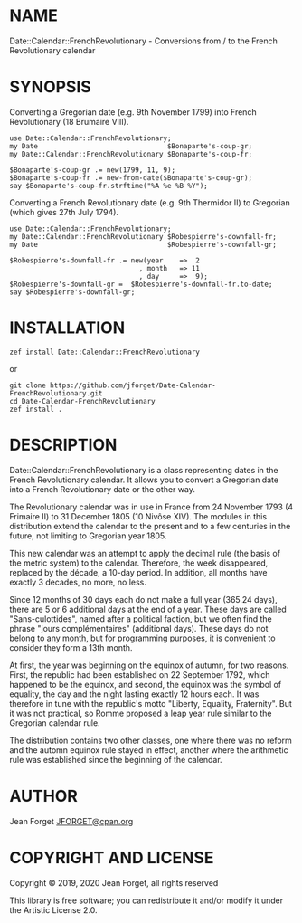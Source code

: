 NAME
====

Date::Calendar::FrenchRevolutionary - Conversions from / to the French Revolutionary calendar

SYNOPSIS
========

Converting  a Gregorian  date  (e.g. 9th  November  1799) into  French
Revolutionary (18 Brumaire VIII).

```perl6
use Date::Calendar::FrenchRevolutionary;
my Date                                $Bonaparte's-coup-gr;
my Date::Calendar::FrenchRevolutionary $Bonaparte's-coup-fr;

$Bonaparte's-coup-gr .= new(1799, 11, 9);
$Bonaparte's-coup-fr .= new-from-date($Bonaparte's-coup-gr);
say $Bonaparte's-coup-fr.strftime("%A %e %B %Y");
```

Converting  a French  Revolutionary date  (e.g. 9th  Thermidor II)  to
Gregorian (which gives 27th July 1794).

```perl6
use Date::Calendar::FrenchRevolutionary;
my Date::Calendar::FrenchRevolutionary $Robespierre's-downfall-fr;
my Date                                $Robespierre's-downfall-gr;

$Robespierre's-downfall-fr .= new(year    =>  2
                                , month   => 11
                                , day     =>  9);
$Robespierre's-downfall-gr =  $Robespierre's-downfall-fr.to-date;
say $Robespierre's-downfall-gr;
```

INSTALLATION
============

```shell
zef install Date::Calendar::FrenchRevolutionary
```

or

```shell
git clone https://github.com/jforget/Date-Calendar-FrenchRevolutionary.git
cd Date-Calendar-FrenchRevolutionary
zef install .
```

DESCRIPTION
===========

Date::Calendar::FrenchRevolutionary is  a class representing  dates in
the  French  Revolutionary  calendar.  It  allows  you  to  convert  a
Gregorian date into a French Revolutionary date or the other way.

The Revolutionary calendar was in use  in France from 24 November 1793
(4 Frimaire  II) to 31 December  1805 (10 Nivôse XIV).  The modules in
this distribution  extend the  calendar to  the present  and to  a few
centuries in the future, not limiting to Gregorian year 1805.

This new calendar was an attempt  to apply the decimal rule (the basis
of  the   metric  system)  to   the  calendar.  Therefore,   the  week
disappeared, replaced by the décade, a 10-day period. In addition, all
months have exactly 3 decades, no more, no less.

Since 12 months of 30 days each do not make a full year (365.24 days),
there are 5 or 6 additional days at  the end of a year. These days are
called  "Sans-culottides", named  after  a political  faction, but  we
often find the phrase "jours complémentaires" (additional days). These
days do not  belong to any month, but for  programming purposes, it is
convenient to consider they form a 13th month.

At first,  the year was  beginning on the  equinox of autumn,  for two
reasons.  First, the  republic had  been established  on 22  September
1792, which  happened to be the  equinox, and second, the  equinox was
the symbol of equality, the day and the night lasting exactly 12 hours
each. It  was therefore  in tune with  the republic's  motto "Liberty,
Equality, Fraternity". But  it was not practical, so  Romme proposed a
leap year rule similar to the Gregorian calendar rule.

The distribution  contains two other  classes, one where there  was no
reform and the automn equinox rule stayed in effect, another where the
arithmetic rule was established since the beginning of the calendar.

AUTHOR
======

Jean Forget <JFORGET@cpan.org>

COPYRIGHT AND LICENSE
=====================

Copyright © 2019, 2020 Jean Forget, all rights reserved

This library is  free software; you can redistribute  it and/or modify
it under the Artistic License 2.0.

